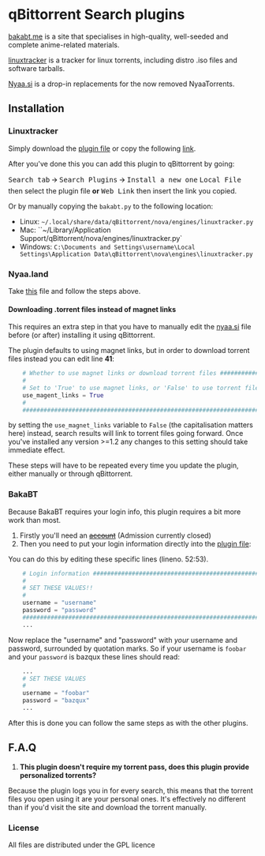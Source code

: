 qBittorrent Search plugins
==========================

[bakabt.me](https://bakabt.me) is a site that specialises in high-quality,
well-seeded and complete anime-related materials.

[linuxtracker](http://linuxtracker.org) is a tracker for linux torrents,
including distro .iso files and software tarballs.

[Nyaa.si](https://nyaa.si) is a drop-in replacements for the now
removed NyaaTorrents.

Installation
------------

### Linuxtracker
Simply download the [plugin file](engines/linuxtracker.py) or copy the
following [link](https://github.com/avalitan/qBit-plugins/raw/main/engines/linuxtracker.py).

After you've done this you can add this plugin to qBittorrent by going:

<kbd>Search tab</kbd> 🡪 <kbd>Search Plugins</kbd> 🡪 <kbd>Install a new one</kbd>
<kbd>Local File</kbd> then select the plugin file
 **or**
<kbd>Web Link</kbd> then insert the link you copied.

Or by manually copying the `bakabt.py` to the following location:
  * Linux: `~/.local/share/data/qBittorrent/nova/engines/linuxtracker.py`
  * Mac: ``~/Library/Application Support/qBittorrent/nova/engines/linuxtracker.py`
  * Windows: `C:\Documents and Settings\username\Local Settings\Application Data\qBittorrent\nova\engines\linuxtracker.py`

### Nyaa.land
Take [this](https://github.com/avalitan/qBit-plugins/raw/main/engines/nyaasi.py)
file and follow the steps above.

#### Downloading .torrent files instead of magnet links
This requires an extra step in that you have to manually edit the
[nyaa.si](engines/nyaasi.py) file before (or after) installing it using
qBittorrent.

The plugin defaults to using magnet links, but in order to download torrent
files instead you can edit line **41**:

```python
    # Whether to use magnet links or download torrent files ###################
    #
    # Set to 'True' to use magnet links, or 'False' to use torrent files
    use_magent_links = True
    #
    ###########################################################################
```

by setting the `use_magnet_links` variable to `False`
(the capitalisation matters here) instead, search results will link to torrent
files going forward. Once you've installed any version >=1.2
any changes to this setting should take immediate effect.

These steps will have to be repeated every time you update the plugin, either
manually or through qBittorrent.

### BakaBT
Because BakaBT requires your login info, this plugin requires a bit more work than most.

1. Firstly you'll need an ~~[account](https://bakabt.me/signup.php)~~
   (Admission currently closed)
2. Then you need to put your login information directly into the [plugin file](engines/bakabt.py):

You can do this by editing these specific lines (lineno. 52:53).
```python
    # Login information ######################################################
    #
    # SET THESE VALUES!!
    #
    username = "username"
    password = "password"
    ##########################################################################
    ...
```
Now replace the "username" and "password" with *your* username and password, surrounded by quotation marks.
So if your username is `foobar` and your `password` is bazqux these lines should read:
```python
    ...
    # SET THESE VALUES
    #
    username = "foobar"
    password = "bazqux"
    ...
```
After this is done you can follow the same steps as with the other plugins.

F.A.Q
-----

1. **This plugin doesn't require my torrent pass, does this plugin provide personalized torrents?**

  Because the plugin logs you in for every search, this means that the torrent files you open using it are your
  personal ones. It's effectively no different than if you'd visit the site and download the torrent manually.


### License

All files are distributed under the GPL licence
